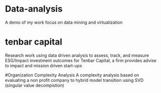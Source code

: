 # Data-analysis
A demo of my work focus on data mining and virtualization

# tenbar capital
Research work using data driven analysis to assess, track, and measure ESG/Impact investment outcomes for Tenbar Capital, a firm provides advise to impact and mission driven start-ups

#Organization Complexity Analysis
A complexity analysis based on evaluating a non profit company to hybrid model transition using SVD (singular value decompistion)

